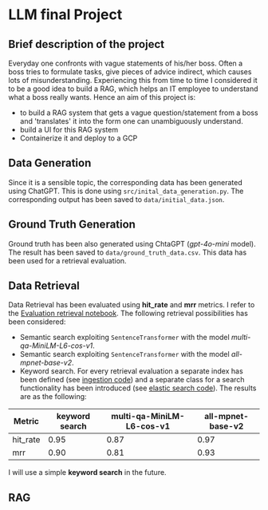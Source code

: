 # LLM final Project

## Brief description of the project

Everyday one confronts with vague statements of his/her boss. Often a boss tries to formulate tasks, give pieces of advice indirect, which causes lots of misunderstanding. Experiencing this from time to time I considered it to be a good idea to build a RAG, which helps an IT employee to understand what a boss really wants. Hence an aim of this project is:
- to build a RAG system that gets a vague question/statement from a boss and 'translates' it into the form one can unambiguously understand.
- build a UI for this RAG system
- Containerize it and deploy to a GCP

## Data Generation
Since it is a sensible topic, the corresponding data has been generated using ChatGPT.
This is done using ```src/inital_data_generation.py```. The corresponding output has been saved to ```data/initial_data.json```.

## Ground Truth Generation
Ground truth has been also generated using ChtaGPT (_gpt-4o-mini_ model). The result has been saved to ```data/ground_truth_data.csv```. This data has been used for a retrieval evaluation.

## Data Retrieval
Data Retrieval has been evaluated using __hit_rate__ and __mrr__ metrics. I refer to the [Evaluation retrieval notebook](./notebooks/retrieval_evaluation.ipynb).
The following retrieval possibilities has been considered:
 - Semantic search exploiting ```SentenceTransformer``` with the model _multi-qa-MiniLM-L6-cos-v1_.
 - Semantic search exploiting ```SentenceTransformer``` with the model _all-mpnet-base-v2_.
 - Keyword search.
  For every retrieval evaluation a separate index has been defined (see [ingestion code](./src/data_ingestion.py)) and a separate class for a search functionality has been introduced (see [elastic search code](./src/elastic_search_engine.py)). The results are as the following:

  | Metric   | keyword search | multi-qa-MiniLM-L6-cos-v1 | all-mpnet-base-v2 |
  |----------|----------------|---------------------------|-------------------|
  | hit_rate | 0.95           | 0.87                      | 0.97              |
  | mrr      | 0.90           | 0.81                      | 0.93              |
 
 I will use a simple __keyword search__ in the future.

## RAG